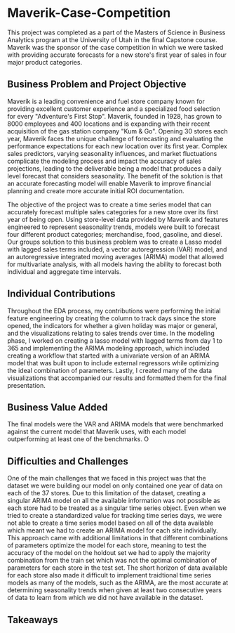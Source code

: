 # Maverik-Case-Competition

This project was completed as a part of the Masters of Science in Business Analytics program at the University of Utah in the final Capstone course. Maverik was the sponsor of the case competition in which we were tasked with providing accurate forecasts for a new store's first year of sales in four major product categories.

## Business Problem and Project Objective

Maverik is a leading convenience and fuel store company known for providing excellent customer experience and a specialized food selection for every "Adventure's First Stop". Maverik, founded in 1928, has grown to 8000 employees and 400 locations and is expanding with their recent acquisition of the gas station company "Kum & Go". Opening 30 stores each year, Maverik faces the unique challenge of forecasting and evaluating the performance expectations for each new location over its first year. Complex sales predictors, varying seasonality influences, and market fluctuations complicate the modeling process and impact the accuracy of sales projections, leading to the deliverable being a model that produces a daily level forecast that considers seasonality. The benefit of the solution is that an accurate forecasting model will enable Maverik to improve financial planning and create more accurate initial ROI documentation.

The objective of the project was to create a time series model that can accurately forecast multiple sales categories for a new store over its first year of being open. Using store-level data provided by Maverik and features engineered to represent seasonality trends, models were built to forecast four different product categories; merchandise, food, gasoline, and diesel. Our groups solution to this business problem was to create a Lasso model with lagged sales terms included, a vector autoregression (VAR) model, and an autoregressive integrated moving averages (ARIMA) model that allowed for multivariate analysis, with all models having the ability to forecast both individual and aggregate time intervals.

## Individual Contributions

Throughout the EDA process, my contributions were performing the initial feature engineering by creating the column to track days since the store opened, the indicators for whether a given holiday was major or general, and the visualizations relating to sales trends over time. In the modeling phase, I worked on creating a lasso model with lagged terms from day 1 to 365 and implementing the ARIMA modeling approach, which included creating a workflow that started with a univariate version of an ARIMA model that was built upon to include external regressors while optimizing the ideal combination of parameters. Lastly, I created many of the data visualizations that accompanied our results and formatted them for the final presentation.

## Business Value Added
The final models were the VAR and ARIMA models that were benchmarked against the current model that Maverik uses, with each model outperforming at least one of the benchmarks. O

## Difficulties and Challenges

One of the main challenges that we faced in this project was that the dataset we were building our model on only contained one year of data on each of the 37 stores. Due to this limitation of the dataset, creating a singular ARIMA model on all the available information was not possible as each store had to be treated as a singular time series object. Even when we tried to create a standardized value for tracking time series days, we were not able to create a time series model based on all of the data available which meant we had to create an ARIMA model for each site individually. This approach came with additional limitations in that different combinations of parameters optimize the model for each store, meaning to test the accuracy of the model on the holdout set we had to apply the majority combination from the train set which was not the optimal combination of parameters for each store in the test set. The short horizon of data available for each store also made it difficult to implement traidtional time series models as many of the models, such as the ARIMA, are the most accurate at determining seasonality trends when given at least two consecutive years of data to learn from which we did not have available in the dataset.

## Takeaways


